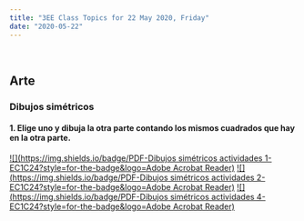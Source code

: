 ```yaml
---
title: "3EE Class Topics for 22 May 2020, Friday"
date: "2020-05-22"
---
```


&nbsp;

## Arte

### Dibujos simétricos

#### 1. Elige uno y dibuja la otra parte contando los mismos cuadrados que hay en la otra parte.

[![](https://img.shields.io/badge/PDF-Dibujos simétricos actividades 1-EC1C24?style=for-the-badge&logo=Adobe Acrobat Reader)](/docs/dibujos-simétricos-actividades-1.pdf) [![](https://img.shields.io/badge/PDF-Dibujos simétricos actividades 2-EC1C24?style=for-the-badge&logo=Adobe Acrobat Reader)](/docs/dibujos-simétricos-actividades-2.pdf) [![](https://img.shields.io/badge/PDF-Dibujos simétricos actividades 4-EC1C24?style=for-the-badge&logo=Adobe Acrobat Reader)](/docs/Dibujos-simetricos-actividades-4.pdf)


<br/>
<br/>

